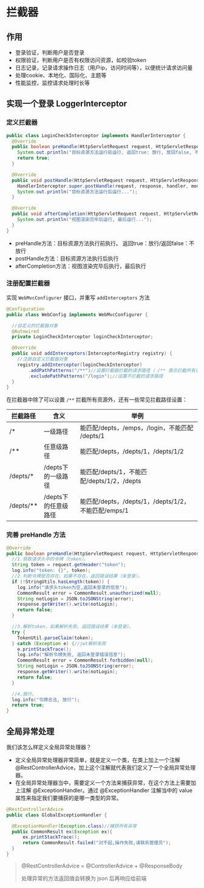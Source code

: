 # 拦截器

## 作用

- 登录验证，判断用户是否登录
- 权限验证，判断用户是否有权限访问资源，如校验token
- 日志记录，记录请求操作日志（用户ip，访问时间等），以便统计请求访问量
- 处理cookie、本地化、国际化、主题等
- 性能监控，监控请求处理时长等

## 实现一个登录 LoggerInterceptor

### 定义拦截器

```java
public class LoginCheckInterceptor implements HandlerInterceptor {
  @Override
  public boolean preHandle(HttpServletRequest request, HttpServletResponse response, Object handler) throws Exception {
    System.out.println("目标资源方法运行前运行, 返回true: 放行, 放回false, 不放行");
    return true;
  }

  @Override
  public void postHandle(HttpServletRequest request, HttpServletResponse response, Object handler, ModelAndView modelAndView) throws Exception {
    HandlerInterceptor.super.postHandle(request, response, handler, modelAndView);
    System.out.println("目标资源方法运行后运行...");
  }

  @Override
  public void afterCompletion(HttpServletRequest request, HttpServletResponse response, Object handler, Exception ex) throws Exception {
    System.out.println("视图渲染完毕后运行, 最后运行...");
  }
}
```

- preHandle方法：目标资源方法执行前执行。 返回true：放行/返回false：不放行
- ​postHandle方法：目标资源方法执行后执行
- ​afterCompletion方法：视图渲染完毕后执行，最后执行

### 注册配置拦截器

实现 `WebMvcConfigurer` 接口，并重写 `addInterceptors` 方法

```java
@Configuration
public class WebConfig implements WebMvcConfigurer {

  //自定义的拦截器对象
  @Autowired
  private LoginCheckInterceptor loginCheckInterceptor;

  @Override
  public void addInterceptors(InterceptorRegistry registry) {
    //注册自定义拦截器对象
    registry.addInterceptor(loginCheckInterceptor)
        .addPathPatterns("/**")//设置拦截器拦截的请求路径（ /** 表示拦截所有请求）
        .excludePathPatterns("/login");//设置不拦截的请求路径
  }
}
```

在拦截器中除了可以设置 `/**` 拦截所有资源外，还有一些常见拦截路径设置：

| 拦截路径    | 含义                 | 举例                                                |
| ----------- | -------------------- | --------------------------------------------------- |
| /\*         | 一级路径             | 能匹配/depts，/emps，/login，不能匹配 /depts/1      |
| /\*\*       | 任意级路径           | 能匹配/depts，/depts/1，/depts/1/2                  |
| /depts/\*   | /depts下的一级路径   | 能匹配/depts/1，不能匹配/depts/1/2，/depts          |
| /depts/\*\* | /depts下的任意级路径 | 能匹配/depts，/depts/1，/depts/1/2，不能匹配/emps/1 |

### 完善 preHandle 方法

```java
@Override
public boolean preHandle(HttpServletRequest request, HttpServletResponse response, Object handler) throws Exception {
  //1.获取请求头中的令牌（token）。
  String token = request.getHeader("token");
  log.info("token: {}", token);
  //2.判断令牌是否存在，如果不存在，返回错误结果（未登录）。
  if (!StringUtils.hasLength(token)) {
    log.info("请求头token为空,返回未登录的信息");
    CommonResult error = CommonResult.unauthorized(null);
    String notLogin = JSON.toJSONString(error);
    response.getWriter().write(notLogin);
    return false;
  }

  //3.解析token，如果解析失败，返回错误结果（未登录）。
  try {
    TokenUtil.parseClaim(token);
  } catch (Exception e) {//jwt解析失败
    e.printStackTrace();
    log.info("解析令牌失败, 返回未登录错误信息");
    CommonResult error = CommonResult.forbidden(null);
    String notLogin = JSON.toJSONString(error);
    response.getWriter().write(notLogin);
    return false;
  }

  //4.放行。
  log.info("令牌合法, 放行");
  return true;
}
```

## 全局异常处理

我们该怎么样定义全局异常处理器？

- 定义全局异常处理器非常简单，就是定义一个类，在类上加上一个注解 @RestControllerAdvice，加上这个注解就代表我们定义了一个全局异常处理器。
- 在全局异常处理器当中，需要定义一个方法来捕获异常，在这个方法上需要加上注解 @ExceptionHandler。通过 @ExceptionHandler 注解当中的 value 属性来指定我们要捕获的是哪一类型的异常。

```java
@RestControllerAdvice
public class GlobalExceptionHandler {

  @ExceptionHandler(Exception.class)//捕获所有异常
  public CommonResult ex(Exception ex){
      ex.printStackTrace();
      return CommonResult.failed("对不起,操作失败,请联系管理员");
  }
}
```

> @RestControllerAdvice = @ControllerAdvice + @ResponseBody
>
> 处理异常的方法返回值会转换为 json 后再响应给前端
